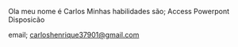Ola meu nome é Carlos
Minhas habilidades são;
Access
Powerpont
Disposicão

email; carloshenrique37901@gmail.com
